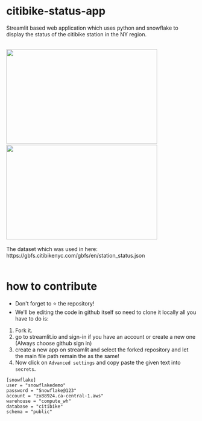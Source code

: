 # citibike-status-app

Streamlit based web application which uses python and snowflake to display the status of the citibike station in the NY region.
<body>
 &nbsp;
 
  <div>
    <img src="https://user-images.githubusercontent.com/43513353/193456323-32986aec-d341-485b-9648-dbd4c6749b38.png" width="400px" height="250px">
     &nbsp;
    <img src="https://www.nycstreetdesign.info/sites/default/files/2020-01/5.2.3.01%20DOT%20130611%20Citi%20Bike%20Stations%20in%20NYC%20021.jpg" width="400px" height="250px">
  </div>
 &nbsp;
 
  <div>
    The dataset which was used in here: https://gbfs.citibikenyc.com/gbfs/en/station_status.json
  </div>
  &nbsp;
</body>

# how to contribute

- Don't forget to :star: the repository!
- We'll be editing the code in github itself so need to clone it locally all you have to do is:

1) Fork it.
2) go to streamlit.io and sign-in if you have an account or create a new one (Always choose github sign in)
3) create a new app on streamlit and select the forked repository and let the main file path remain the as the same!
4) Now click on `Advanced settings` and copy paste the given text into `secrets`.

```
[snowflake]
user = "snowflakedemo"
password = "Snowflake@123"
account = "zx88924.ca-central-1.aws" 
warehouse = "compute_wh"
database = "citibike" 
schema = "public"
```

